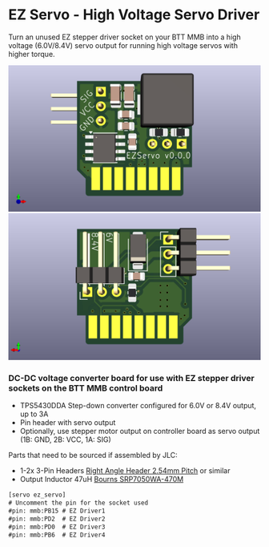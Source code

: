 # EZ Servo - High Voltage Servo Driver
Turn an unused EZ stepper driver socket on your BTT MMB into a high voltage (6.0V/8.4V) servo output for running high voltage servos with higher torque.

![PCB Render Front](Images/ez-servo-front.png?raw=true) ![PCB Render Back](Images/ez-servo-back.png?raw=true)

### DC-DC voltage converter board for use with EZ stepper driver sockets on the BTT MMB control board
 - TPS5430DDA Step-down converter configured for 6.0V or 8.4V output, up to 3A
 - Pin header with servo output
 - Optionally, use stepper motor output on controller board as servo output (1B: GND, 2B: VCC, 1A: SIG)

Parts that need to be sourced if assembled by JLC:
  - 1-2x 3-Pin Headers [Right Angle Header 2.54mm Pitch](https://www.digikey.com/en/products/detail/molex/0022286030/3158667) or similar 
  - Output Inductor 47uH [Bourns SRP7050WA-470M](https://www.digikey.com/en/products/detail/bourns-inc/srp7050wa-470m/18670339)

```
[servo ez_servo]
# Uncomment the pin for the socket used
#pin: mmb:PB15 # EZ Driver1
#pin: mmb:PD2  # EZ Driver2
#pin: mmb:PD0  # EZ Driver3
#pin: mmb:PB6  # EZ Driver4
```